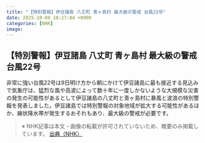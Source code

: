 ```yaml
---
title: "【特別警報】伊豆諸島 八丈町 青ヶ島村 最大級の警戒 台風22号"
date: 2025-10-08 10:27:04 +0900
categories: [NHK]
image: 
---
```

## 【特別警報】伊豆諸島 八丈町 青ヶ島村 最大級の警戒 台風22号

非常に強い台風22号は9日明け方から朝にかけて伊豆諸島に最も接近する見込みで気象庁は、猛烈な風や高波によって数十年に一度しかないような大規模な災害の発生の可能性があるとして伊豆諸島の八丈町と青ヶ島村に暴風と波浪の特別警報を発表しました。伊豆諸島では特別警報の対象地域が拡大する可能性があるほか、線状降水帯が発生するおそれもあり、最大級の警戒が必要です。

> ※ NHK記事は本文・画像の転載が許可されていないため、概要のみ掲載しています。
[出典（NHK）](http://www3.nhk.or.jp/news/html/20251008/k10014944061000.html)
